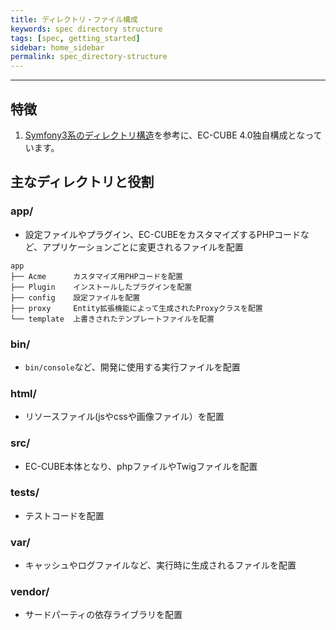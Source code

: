 ```yaml
---
title: ディレクトリ・ファイル構成
keywords: spec directory structure
tags: [spec, getting_started]
sidebar: home_sidebar
permalink: spec_directory-structure
---
```

---

## 特徴

1. [Symfony3系のディレクトリ構造](https://symfony.com/doc/3.4/quick_tour/the_architecture.html)を参考に、EC-CUBE 4.0独自構成となっています。

## 主なディレクトリと役割

### app/

- 設定ファイルやプラグイン、EC-CUBEをカスタマイズするPHPコードなど、アプリケーションごとに変更されるファイルを配置

```
app
├── Acme      カスタマイズ用PHPコードを配置
├── Plugin    インストールしたプラグインを配置
├── config    設定ファイルを配置
├── proxy     Entity拡張機能によって生成されたProxyクラスを配置
└── template  上書きされたテンプレートファイルを配置
```

### bin/

- `bin/console`など、開発に使用する実行ファイルを配置

### html/

- リソースファイル(jsやcssや画像ファイル）を配置

### src/

- EC-CUBE本体となり、phpファイルやTwigファイルを配置

### tests/

- テストコードを配置

### var/

- キャッシュやログファイルなど、実行時に生成されるファイルを配置

### vendor/

- サードパーティの依存ライブラリを配置

